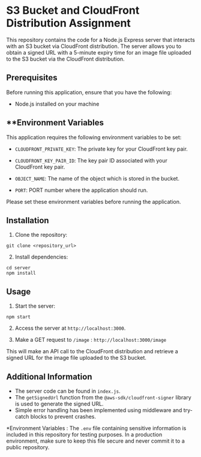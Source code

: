 # S3 Bucket and CloudFront Distribution Assignment

This repository contains the code for a Node.js Express server that interacts with an S3 bucket via CloudFront distribution. The server allows you to obtain a signed URL with a 5-minute expiry time for an image file uploaded to the S3 bucket via the CloudFront distribution.

## Prerequisites

Before running this application, ensure that you have the following:

- Node.js installed on your machine


## **Environment Variables

This application requires the following environment variables to be set:

- `CLOUDFRONT_PRIVATE_KEY`: The private key for your CloudFront key pair.
- `CLOUDFRONT_KEY_PAIR_ID`: The key pair ID associated with your CloudFront key pair.

- `OBJECT_NAME`: The name of the object which is stored in the bucket.

- `PORT`: PORT number where the application should run.

Please set these environment variables before running the application.

## Installation

1. Clone the repository:

```
git clone <repository_url>

```
2. Install dependencies:

```
cd server
npm install

```
## Usage

1. Start the server:

```npm start```


2. Access the server at `http://localhost:3000`.

3. Make a GET request to `/image` : ```http://localhost:3000/image```


This will make an API call to the CloudFront distribution and retrieve a signed URL for the image file uploaded to the S3 bucket.

## Additional Information

- The server code can be found in `index.js`.
- The `getSignedUrl` function from the `@aws-sdk/cloudfront-signer` library is used to generate the signed URL.
- Simple error handling has been implemented using middleware and try-catch blocks to prevent crashes.

*Environment Variables : The `.env` file containing sensitive information is included in this repository for testing purposes. In a production environment, make sure to keep this file secure and never commit it to a public repository.

